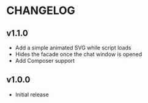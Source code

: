 # CHANGELOG

## v1.1.0

- Add a simple animated SVG while script loads
- Hides the facade once the chat window is opened
- Add Composer support

## v1.0.0

- Initial release
